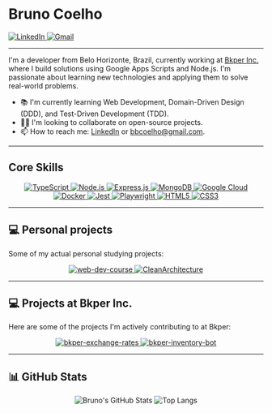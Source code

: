 # Bruno Coelho

<p align="left">
  <a href="https://www.linkedin.com/in/bruno-coelho-9ab0b0139/" target="_blank">
    <img src="https://img.shields.io/badge/LinkedIn-0077B5?style=for-the-badge&logo=linkedin&logoColor=white" alt="LinkedIn"/>
  </a>
  <a href="mailto:bbcoelho@gmail.com">
    <img src="https://img.shields.io/badge/Gmail-D14836?style=for-the-badge&logo=gmail&logoColor=white" alt="Gmail"/>
  </a>
</p>

---

I'm a developer from Belo Horizonte, Brazil, currently working at [Bkper Inc.](https://github.com/bkper) where I build solutions using Google Apps Scripts and Node.js. I'm passionate about learning new technologies and applying them to solve real-world problems.

- 📚 I'm currently learning Web Development, Domain-Driven Design (DDD), and Test-Driven Development (TDD).
- 👨‍💻 I'm looking to collaborate on open-source projects.
- 📫 How to reach me: [LinkedIn](https://www.linkedin.com/in/bruno-coelho-9ab0b0139/) or bbcoelho@gmail.com.

---

## Core Skills

<p align="center">
  <a href="https://www.typescriptlang.org/" target="_blank">
    <img src="https://img.shields.io/badge/TypeScript-007ACC?style=for-the-badge&logo=typescript&logoColor=white" alt="TypeScript"/>
  </a>
  <a href="https://nodejs.org" target="_blank">
    <img src="https://img.shields.io/badge/Node.js-339933?style=for-the-badge&logo=nodedotjs&logoColor=white" alt="Node.js"/>
  </a>
  <a href="https://expressjs.com" target="_blank">
    <img src="https://img.shields.io/badge/Express.js-000000?style=for-the-badge&logo=express&logoColor=white" alt="Express.js"/>
  </a>
  <a href="https://www.mongodb.com/" target="_blank">
    <img src="https://img.shields.io/badge/MongoDB-47A248?style=for-the-badge&logo=mongodb&logoColor=white" alt="MongoDB"/>
  </a>
  <a href="https://cloud.google.com/" target="_blank">
    <img src="https://img.shields.io/badge/Google_Cloud-4285F4?style=for-the-badge&logo=google-cloud&logoColor=white" alt="Google Cloud"/>
  </a>
  <a href="https://www.docker.com/" target="_blank">
    <img src="https://img.shields.io/badge/Docker-2496ED?style=for-the-badge&logo=docker&logoColor=white" alt="Docker"/>
  </a>
  <a href="https://jestjs.io" target="_blank">
    <img src="https://img.shields.io/badge/Jest-C21325?style=for-the-badge&logo=jest&logoColor=white" alt="Jest"/>
  </a>
  <a href="https://playwright.dev/" target="_blank">
    <img src="https://img.shields.io/badge/Playwright-2EAD33?style=for-the-badge&logo=playwright&logoColor=white" alt="Playwright"/>
  </a>
  <a href="https://developer.mozilla.org/en-US/docs/Web/HTML" target="_blank">
    <img src="https://img.shields.io/badge/HTML5-E34F26?style=for-the-badge&logo=html5&logoColor=white" alt="HTML5"/>
  </a>
  <a href="https://developer.mozilla.org/en-US/docs/Web/CSS" target="_blank">
    <img src="https://img.shields.io/badge/CSS3-1572B6?style=for-the-badge&logo=css3&logoColor=white" alt="CSS3"/>
  </a>
</p>

---

## 💻 Personal projects

Some of my actual personal studying projects:

<p align="center">
  <a href="https://github.com/bbcoelho/web-dev-course">
    <img src="https://github-readme-stats-3hlwb8hlr-brunos-projects-bd55aa25.vercel.app/api/pin/?username=bbcoelho&repo=web-dev-course&theme=transparent&hide_border=true" alt="web-dev-course"/>
  </a>
  <a href="https://github.com/bbcoelho/CleanArchitecture">
    <img src="https://github-readme-stats-3hlwb8hlr-brunos-projects-bd55aa25.vercel.app/api/pin/?username=bbcoelho&repo=cleanarchitecture&theme=transparent&hide_border=true" alt="CleanArchitecture"/>
  </a>
</p>

---

## 💻 Projects at Bkper Inc.

Here are some of the projects I'm actively contributing to at Bkper:

<p align="center">
  <a href="https://github.com/bkper/bkper-exchange-rates">
    <img src="https://github-readme-stats-3hlwb8hlr-brunos-projects-bd55aa25.vercel.app/api/pin/?username=bkper&repo=bkper-exchange-rates&theme=transparent&hide_border=true" alt="bkper-exchange-rates"/>
  </a>
  <a href="https://github.com/bkper/bkper-inventory-bot">
    <img src="https://github-readme-stats-3hlwb8hlr-brunos-projects-bd55aa25.vercel.app/api/pin/?username=bkper&repo=bkper-inventory-bot&theme=transparent&hide_border=true" alt="bkper-inventory-bot"/>
  </a>
</p>

---

## 📊 GitHub Stats

<p align="center">
  <img src="https://github-readme-stats-3hlwb8hlr-brunos-projects-bd55aa25.vercel.app/api?username=bbcoelho&show_icons=true&theme=transparent&hide_border=true&count_private=true&v=1" alt="Bruno's GitHub Stats"/>
  <img src="https://github-readme-stats-3hlwb8hlr-brunos-projects-bd55aa25.vercel.app/api/top-langs/?username=bbcoelho&layout=compact&theme=transparent&hide_border=true&count_private=true&v=1" alt="Top Langs"/>
</p>
